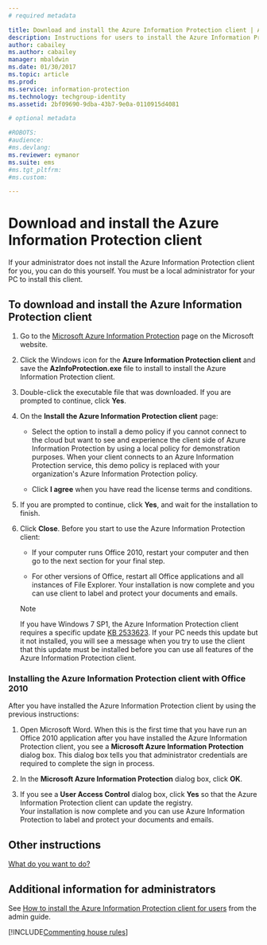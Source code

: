 ```yaml
---
# required metadata

title: Download and install the Azure Information Protection client | Azure Information Protection
description: Instructions for users to install the Azure Information Protection client for Windows, so that you can classify and protect your documents and emails. 
author: cabailey
ms.author: cabailey
manager: mbaldwin
ms.date: 01/30/2017
ms.topic: article
ms.prod:
ms.service: information-protection
ms.technology: techgroup-identity
ms.assetid: 2bf09690-9dba-43b7-9e0a-0110915d4081

# optional metadata

#ROBOTS:
#audience:
#ms.devlang:
ms.reviewer: eymanor
ms.suite: ems
#ms.tgt_pltfrm:
#ms.custom:

---
```


# Download and install the Azure Information Protection client

If your administrator does not install the Azure Information Protection client for you, you can do this yourself. You must be a local administrator for your PC to install this client.     

## To download and install the Azure Information Protection client    

1.  Go to the [Microsoft Azure Information Protection](https://go.microsoft.com/fwlink/?LinkId=303970) page on the Microsoft website.    
2. Click the Windows icon for the **Azure Information Protection client** and save the **AzInfoProtection.exe** file to install to install the Azure Information Protection client.     

2. Double-click the executable file that was downloaded. If you are prompted to continue, click **Yes**.    

3. On the **Install the Azure Information Protection client** page:     
    - Select the option to install a demo policy if you cannot connect to the cloud but want to see and experience the client side of Azure Information Protection by using a local policy for demonstration purposes. When your client connects to an Azure Information Protection service, this demo policy is replaced with your organization's Azure Information Protection policy.    

    - Click **I agree** when you have read the license terms and conditions.    

4. If you are prompted to continue, click **Yes**, and wait for the installation to finish.    

3. Click **Close**. Before you start to use the Azure Information Protection client:    

    - If your computer runs Office 2010, restart your computer and then go to the next section for your final step.    
        
    - For other versions of Office, restart all Office applications and all instances of File Explorer. Your installation is now complete and you can use client to label and protect your documents and emails.    

   > [!NOTE]
   > If you have Windows 7 SP1, the Azure Information Protection client requires a specific update [KB 2533623](https://support.microsoft.com/en-us/kb/2533623). If your PC needs this update but it not installed, you will see a message when you try to use the client that this update must be installed before you can use all features of the Azure Information Protection client.

### Installing the Azure Information Protection client with Office 2010    
After you have installed the Azure Information Protection client by using the previous instructions:    

1. Open Microsoft Word. When this is the first time that you have run an Office 2010 application after you have installed the Azure Information Protection client, you see a **Microsoft Azure Information Protection** dialog box. This dialog box tells you that administrator credentials are required to complete the sign in process.

2. In the **Microsoft Azure Information Protection** dialog box, click **OK**.

3. If you see a **User Access Control** dialog box, click **Yes** so that the Azure Information Protection client can update the registry.   
Your installation is now complete and you can use Azure Information Protection to label and protect your documents and emails.

## Other instructions    
[What do you want to do?](client-admin-guide.md#what-do-you-want-to-do)

## Additional information for administrators    
See [How to install the Azure Information Protection client for users](client-admin-guide.md#how-to-install-the-azure-information-protection-client-for-users) from the admin guide.
 

[!INCLUDE[Commenting house rules](../includes/houserules.md)]  
